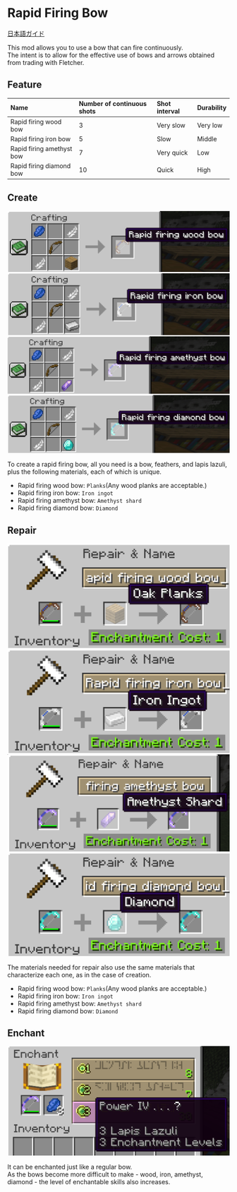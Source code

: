 # Rapid Firing Bow

[日本語ガイド](./README_jp.md)

This mod allows you to use a bow that can fire continuously.  
The intent is to allow for the effective use of bows and arrows obtained from trading with Fletcher.

## Feature

| Name                      | Number of continuous shots | Shot interval | Durability |
|:--------------------------|:---------------------------|:--------------|:-----------|
| Rapid firing wood bow     | 3                          | Very slow     | Very low   |
| Rapid firing iron bow     | 5                          | Slow          | Middle     |
| Rapid firing amethyst bow | 7                          | Very quick    | Low        |
| Rapid firing diamond bow  | 10                         | Quick         | High       |

## Create

![Create with a wood planks](./media/en/recipe-wood.png)
![Create with an iron ingot](./media/en/recipe-iron.png)
![Create with an amethyst shard](./media/en/recipe-amethyst.png)
![Create with a diamond](./media/en/recipe-diamond.png)

To create a rapid firing bow, all you need is a bow, feathers, and lapis lazuli, plus the following materials, each of which is unique.

* Rapid firing wood bow: `Planks`(Any wood planks are acceptable.)
* Rapid firing iron bow: `Iron ingot`
* Rapid firing amethyst bow: `Amethyst shard`
* Rapid firing diamond bow: `Diamond`

## Repair

![Repair with a wood planks](./media/en/repair-wood.png)
![Repair with an iron ingot](./media/en/repair-iron.png)
![Repair with an amethyst shard](./media/en/repair-amethyst.png)
![Repair with a diamond](./media/en/repair-diamond.png)

The materials needed for repair also use the same materials that characterize each one, as in the case of creation.

* Rapid firing wood bow: `Planks`(Any wood planks are acceptable.)
* Rapid firing iron bow: `Iron ingot`
* Rapid firing amethyst bow: `Amethyst shard`
* Rapid firing diamond bow: `Diamond`

## Enchant

![Enchant to an amethyst bow](./media/en/enchant-amethyst.png)

It can be enchanted just like a regular bow.  
As the bows become more difficult to make - wood, iron, amethyst, diamond - the level of enchantable skills also increases.